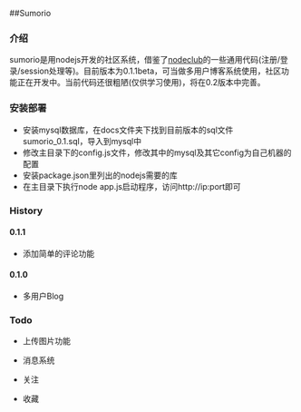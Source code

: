 ##Sumorio

### 介绍
sumorio是用nodejs开发的社区系统，借鉴了[nodeclub][1]的一些通用代码(注册/登录/session处理等)。目前版本为0.1.1beta，可当做多用户博客系统使用，社区功能正在开发中。当前代码还很粗陋(仅供学习使用)，将在0.2版本中完善。

### 安装部署

 - 安装mysql数据库，在docs文件夹下找到目前版本的sql文件sumorio_0.1.sql，导入到mysql中
 - 修改主目录下的config.js文件，修改其中的mysql及其它config为自己机器的配置
 - 安装package.json里列出的nodejs需要的库
 - 在主目录下执行node app.js启动程序，访问http://ip:port即可

### History

#### 0.1.1

* 添加简单的评论功能 

#### 0.1.0

* 多用户Blog

### Todo
* 上传图片功能
* 消息系统
* 关注
* 收藏



  [1]: https://github.com/muyuan/nodeclub/